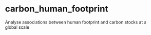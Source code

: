 # carbon_human_footprint
Analyse associations between human footprint and carbon stocks at a global scale
